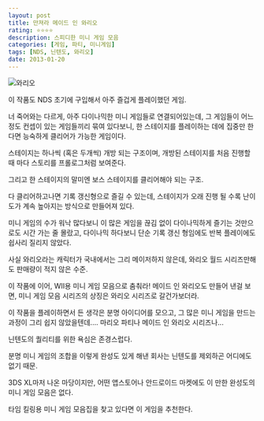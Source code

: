 ```yaml
---
layout: post
title: 만져라 메이드 인 와리오
rating: ⭐️⭐️⭐️⭐️
description: 스피디한 미니 게임 모음
categories: [게임, 파티, 미니게임]
tags: [NDS, 닌텐도, 와리오]
date: 2013-01-20
---
```


![와리오](../../review/img/2013/made_in_wario.jpg)

이 작품도 NDS 초기에 구입해서 아주 즐겁게 플레이했던 게임.

너 죽어와는 다르게, 아주 다이나믹한 미니 게임들로 연결되어있는데, 그 게임들이 어느정도 컨셉이 있는 게임들끼리 묶여 있다보니, 한 스테이지를 플레이하는 데에 집중만 한다면 능숙하게 클리어가 가능한 게임이다.

스테이지는 하나씩 (혹은 두개씩) 개방 되는 구조이며, 개방된 스테이지를 처음 진행할 때 마다 스토리를 프롤로그처럼 보여준다.

그리고 한 스테이지의 말미엔 보스 스테이지를 클리어해야 되는 구조.

다 클리어하고나면 기록 갱신형으로 즐길 수 있는데, 스테이지가 오래 진행 될 수록 난이도가 계속 높아지는 방식으로 만들어져 있다.

미니 게임의 수가 워낙 많다보니 이 많은 게임을 끊김 없이 다이나믹하게 즐기는 것만으로도 시간 가는 줄 몰랐고, 다이나믹 하다보니 단순 기록 갱신 형임에도 반복 플레이에도 쉽사리 질리지 않았다.

사실 와리오라는 캐릭터가 국내에서는 그리 메이저하지 않은데, 와리오 월드 시리즈만해도 판매량이 적지 않은 수준.

이 작품에 이어, WII용 미니 게임 모음으로 춤춰라! 메이드 인 와리오도 만들어 낸걸 보면, 미니 게임 모음 시리즈의 상징은 와리오 시리즈로 갈건가보더라.

이 작품을 플레이하면서 든 생각은 분명 아이디어를 모으고, 그 많은 미니 게임을 만드는 과정이 그리 쉽지 않았을텐데.... 마리오 파티나 메이드 인 와리오 시리즈나...

닌텐도의 퀄리티를 위한 욕심은 존경스럽다.

분명 미니 게임의 조합을 이렇게 완성도 있게 해낸 회사는 닌텐도를 제외하곤 어디에도 없기 때문.

3DS XL마저 나온 마당이지만, 어떤 앱스토어나 안드로이드 마켓에도 이 만한 완성도의 미니 게임 모음은 없다.

타임 킬링용 미니 게임 모음집을 찾고 있다면 이 게임을 추천한다.